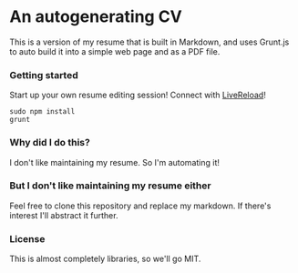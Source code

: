 # An autogenerating CV

This is a version of my resume that is built in Markdown, and uses Grunt.js to auto build it into a simple web page and as a PDF file.

### Getting started 

Start up your own resume editing session! Connect with [LiveReload](http://livereload.com/)!

    sudo npm install
    grunt

### Why did I do this?

I don't like maintaining my resume. So I'm automating it!

### But I don't like maintaining my resume either

Feel free to clone this repository and replace my markdown. If there's interest I'll abstract it further.

### License

This is almost completely libraries, so we'll go MIT.

